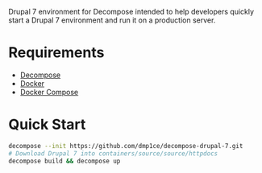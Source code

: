 Drupal 7 environment for Decompose intended to help developers quickly start a Drupal 7 environment and run it on a production server.

# Requirements

- [Decompose](https://github.com/dmp1ce/decompose)
- [Docker](http://www.docker.com/)
- [Docker Compose](http://docs.docker.com/compose/)

# Quick Start

``` sh
decompose --init https://github.com/dmp1ce/decompose-drupal-7.git
# Download Drupal 7 into containers/source/source/httpdocs
decompose build && decompose up
```
